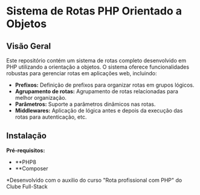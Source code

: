 # Sistema de Rotas PHP Orientado a Objetos

## Visão Geral

Este repositório contém um sistema de rotas completo desenvolvido em PHP utilizando a orientação a objetos. O sistema oferece funcionalidades robustas para gerenciar rotas em aplicações web, incluindo:

* **Prefixos:** Definição de prefixos para organizar rotas em grupos lógicos.
* **Agrupamento de rotas:** Agrupamento de rotas relacionadas para melhor organização.
* **Parâmetros:** Suporte a parâmetros dinâmicos nas rotas.
* **Middlewares:** Aplicação de lógica antes e depois da execução das rotas para autenticação, etc.

## Instalação

**Pré-requisitos:**
* **PHP8
* **Composer

*Desenvolvido com o auxilio do curso "Rota profissional com PHP" do Clube Full-Stack

